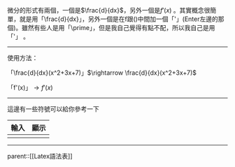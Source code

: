 微分的形式有兩個，一個是$\frac{d}{dx}$，另外一個是$f'(x)$
。其實概念很簡單，就是用「\\frac{d}{dx}」，另外一個是在f跟\(\)中間加一個「'」(Enter左邊的那個)。雖然有些人是用「\\prime」，但是我自己覺得有點不配，所以我自己是用「'」
。

- - - 
使用方法：

「\\frac{d}{dx}(x^2+3x+7)」$\rightarrow \frac{d}{dx}(x^2+3x+7)$

「f'(x)」$\rightarrow f'(x)$
- - -
 這邊有一些符號可以給你參考一下

| 輸入  | 顯示  |
| --- | --- |
|     |     |

- - -
parent::[[Latex語法表]]
